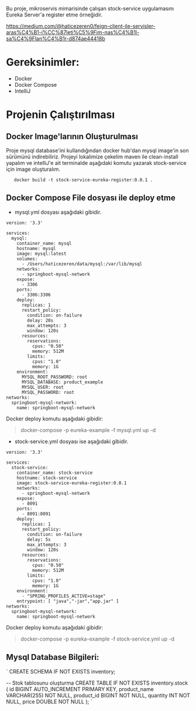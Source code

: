Bu proje, mikroservis mimarisinde çalışan stock-service uygulamasını Eureka Server'a register etme örneğidir.

https://medium.com/@haticezeren0/feign-client-ile-servisler-aras%C4%B1-i%CC%87leti%C5%9Fim-nas%C4%B1l-sa%C4%9Flan%C4%B1r-d874ae44418b  


# Gereksinimler:
- Docker
- Docker Compose
- IntelliJ

# Projenin Çalıştırılması

## Docker Image'larının Oluşturulması

  Proje mysql database'ini kullandığından docker hub'dan mysql image'in son sürümünü indirebiliriz.
  Projeyi lokalimize çekelim maven ile clean-install yapalım ve intelliJ'e ait terminalde aşağıdaki komutu yazarak stock-service için image oluşturalım.

`    docker build -t stock-service-eureka-register:0.0.1 .
`

##  Docker Compose File dosyası ile deploy etme

-  mysql.yml dosyası aşağıdaki gibidir.

```
version: '3.3'

services:
  mysql:
    container_name: mysql
    hostname: mysql
    image: mysql:latest
    volumes:
      - /Users/haticezeren/data/mysql:/var/lib/mysql
    networks:
      - springboot-mysql-network
    expose:
      - 3306
    ports:
      - 3306:3306
    deploy:
      replicas: 1
      restart_policy:
        condition: on-failure
        delay: 20s
        max_attempts: 3
        window: 120s
      resources:
        reservations:
          cpus: "0.50"
          memory: 512M
        limits:
          cpus: "1.0"
          memory: 1G
    environment:
      MYSQL_ROOT_PASSWORD: root
      MYSQL_DATABASE: product_example
      MYSQL_USER: root
      MYSQL_PASSWORD: root
networks:
  springboot-mysql-network:
    name: springboot-mysql-network
```

Docker deploy komutu aşağıdaki gibidir:

> docker-compose -p eureka-example  -f mysql.yml up -d


-  stock-service.yml dosyası ise aşağıdaki gibidir.

```
version: '3.3'

services:
  stock-service:
    container_name: stock-service
    hostname: stock-service
    image: stock-service-eureka-register:0.0.1
    networks:
      - springboot-mysql-network
    expose:
      - 8091
    ports:
      - 8091:8091
    deploy:
      replicas: 1
      restart_policy:
        condition: on-failure
        delay: 5s
        max_attempts: 3
        window: 120s
      resources:
        reservations:
          cpus: "0.50"
          memory: 512M
        limits:
          cpus: "1.0"
          memory: 1G
    environment:
      - "SPRING_PROFILES_ACTIVE=stage"
    entrypoint: [ "java","-jar","app.jar" ]
networks:
  springboot-mysql-network:
    name: springboot-mysql-network
```

Docker deploy komutu aşağıdaki gibidir:

> docker-compose -p eureka-example  -f stock-service.yml up -d


## Mysql Database Bilgileri:

`    CREATE SCHEMA IF NOT EXISTS inventory;

-- Stok tablosunu oluşturma
CREATE TABLE IF NOT EXISTS inventory.stock (
    id BIGINT AUTO_INCREMENT PRIMARY KEY,
    product_name VARCHAR(255) NOT NULL,
    product_id BIGINT NOT NULL,
    quantity INT NOT NULL,
    price DOUBLE NOT NULL
);
`

